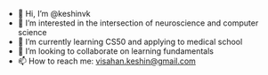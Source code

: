 - 👋 Hi, I’m @keshinvk
- 👀 I’m interested in the intersection of neuroscience and computer science
- 🌱 I’m currently learning CS50 and applying to medical school
- 💞️ I’m looking to collaborate on learning fundamentals
- 📫 How to reach me: visahan.keshin@gmail.com

<!---
keshinvk/keshinvk is a ✨ special ✨ repository because its `README.md` (this file) appears on your GitHub profile.
You can click the Preview link to take a look at your changes.
--->

